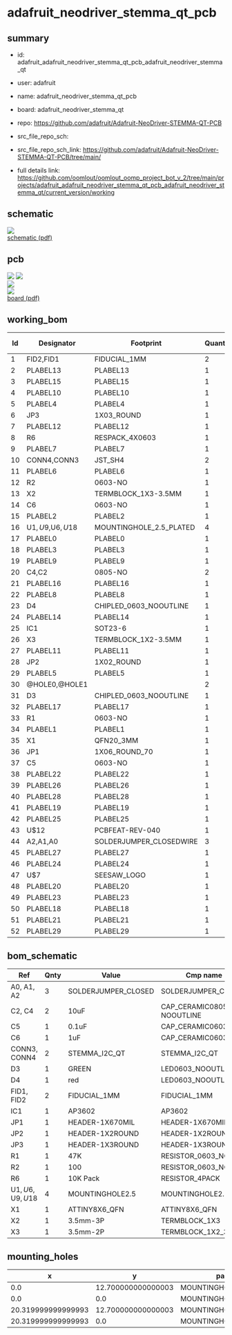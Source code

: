 # adafruit_neodriver_stemma_qt_pcb
 
## summary 
* id: adafruit_adafruit_neodriver_stemma_qt_pcb_adafruit_neodriver_stemma_qt
* user: adafruit
* name: adafruit_neodriver_stemma_qt_pcb
* board: adafruit_neodriver_stemma_qt
* repo: https://github.com/adafruit/Adafruit-NeoDriver-STEMMA-QT-PCB



* src_file_repo_sch: 
* src_file_repo_sch_link: https://github.com/adafruit/Adafruit-NeoDriver-STEMMA-QT-PCB/tree/main/
* full details link: https://github.com/oomlout/oomlout_oomp_project_bot_v_2/tree/main/projects/adafruit_adafruit_neodriver_stemma_qt_pcb_adafruit_neodriver_stemma_qt/current_version/working  

## schematic  
![](working_schematic_600.png)  
[schematic (pdf)](working_schematic.pdf)  

## pcb  
![](working_3d_600.png) 
![](working_3d_front_600.png)  
![](working_3d_back_600.png)  
![](working_600.png)  
[board (pdf)](working.pdf)  

## working_bom
| Id | Designator | Footprint | Quantity | Designation | Supplier and ref |  | None | 
| --- | --- | --- | --- | --- | --- | --- | --- | 
| 1 | FID2,FID1 | FIDUCIAL_1MM | 2 | FIDUCIAL_1MM |  |  | [''] | 
| 2 | PLABEL13 | PLABEL13 | 1 |  |  |  | [''] | 
| 3 | PLABEL15 | PLABEL15 | 1 |  |  |  | [''] | 
| 4 | PLABEL10 | PLABEL10 | 1 |  |  |  | [''] | 
| 5 | PLABEL4 | PLABEL4 | 1 |  |  |  | [''] | 
| 6 | JP3 | 1X03_ROUND | 1 |  |  |  | [''] | 
| 7 | PLABEL12 | PLABEL12 | 1 |  |  |  | [''] | 
| 8 | R6 | RESPACK_4X0603 | 1 | 10K Pack |  |  | [''] | 
| 9 | PLABEL7 | PLABEL7 | 1 |  |  |  | [''] | 
| 10 | CONN4,CONN3 | JST_SH4 | 2 | STEMMA_I2C_QT |  |  | [''] | 
| 11 | PLABEL6 | PLABEL6 | 1 |  |  |  | [''] | 
| 12 | R2 | 0603-NO | 1 | 100 |  |  | [''] | 
| 13 | X2 | TERMBLOCK_1X3-3.5MM | 1 | 3.5mm-3P |  |  | [''] | 
| 14 | C6 | 0603-NO | 1 | 1uF |  |  | [''] | 
| 15 | PLABEL2 | PLABEL2 | 1 |  |  |  | [''] | 
| 16 | U$1,U$9,U$6,U$18 | MOUNTINGHOLE_2.5_PLATED | 4 | MOUNTINGHOLE2.5 |  |  | [''] | 
| 17 | PLABEL0 | PLABEL0 | 1 |  |  |  | [''] | 
| 18 | PLABEL3 | PLABEL3 | 1 |  |  |  | [''] | 
| 19 | PLABEL9 | PLABEL9 | 1 |  |  |  | [''] | 
| 20 | C4,C2 | 0805-NO | 2 | 10uF |  |  | [''] | 
| 21 | PLABEL16 | PLABEL16 | 1 |  |  |  | [''] | 
| 22 | PLABEL8 | PLABEL8 | 1 |  |  |  | [''] | 
| 23 | D4 | CHIPLED_0603_NOOUTLINE | 1 | red |  |  | [''] | 
| 24 | PLABEL14 | PLABEL14 | 1 |  |  |  | [''] | 
| 25 | IC1 | SOT23-6 | 1 | AP3602 |  |  | [''] | 
| 26 | X3 | TERMBLOCK_1X2-3.5MM | 1 | 3.5mm-2P |  |  | [''] | 
| 27 | PLABEL11 | PLABEL11 | 1 |  |  |  | [''] | 
| 28 | JP2 | 1X02_ROUND | 1 |  |  |  | [''] | 
| 29 | PLABEL5 | PLABEL5 | 1 |  |  |  | [''] | 
| 30 | @HOLE0,@HOLE1 |  | 2 |  |  |  | [''] | 
| 31 | D3 | CHIPLED_0603_NOOUTLINE | 1 | GREEN |  |  | [''] | 
| 32 | PLABEL17 | PLABEL17 | 1 |  |  |  | [''] | 
| 33 | R1 | 0603-NO | 1 | 47K |  |  | [''] | 
| 34 | PLABEL1 | PLABEL1 | 1 |  |  |  | [''] | 
| 35 | X1 | QFN20_3MM | 1 | ATTINY1616_QFN |  |  | [''] | 
| 36 | JP1 | 1X06_ROUND_70 | 1 |  |  |  | [''] | 
| 37 | C5 | 0603-NO | 1 | 0.1uF |  |  | [''] | 
| 38 | PLABEL22 | PLABEL22 | 1 |  |  |  | [''] | 
| 39 | PLABEL26 | PLABEL26 | 1 |  |  |  | [''] | 
| 40 | PLABEL28 | PLABEL28 | 1 |  |  |  | [''] | 
| 41 | PLABEL19 | PLABEL19 | 1 |  |  |  | [''] | 
| 42 | PLABEL25 | PLABEL25 | 1 |  |  |  | [''] | 
| 43 | U$12 | PCBFEAT-REV-040 | 1 |  |  |  | [''] | 
| 44 | A2,A1,A0 | SOLDERJUMPER_CLOSEDWIRE | 3 |  |  |  | [''] | 
| 45 | PLABEL27 | PLABEL27 | 1 |  |  |  | [''] | 
| 46 | PLABEL24 | PLABEL24 | 1 |  |  |  | [''] | 
| 47 | U$7 | SEESAW_LOGO | 1 |  |  |  | [''] | 
| 48 | PLABEL20 | PLABEL20 | 1 |  |  |  | [''] | 
| 49 | PLABEL23 | PLABEL23 | 1 |  |  |  | [''] | 
| 50 | PLABEL18 | PLABEL18 | 1 |  |  |  | [''] | 
| 51 | PLABEL21 | PLABEL21 | 1 |  |  |  | [''] | 
| 52 | PLABEL29 | PLABEL29 | 1 |  |  |  | [''] | 


## bom_schematic
| Ref | Qnty | Value | Cmp name | Footprint | Description | Vendor | DNP | 
| --- | --- | --- | --- | --- | --- | --- | --- | 
| A0, A1, A2 | 3 | SOLDERJUMPER_CLOSED | SOLDERJUMPER_CLOSED | working:SOLDERJUMPER_CLOSEDWIRE |  |  |  | 
| C2, C4 | 2 | 10uF | CAP_CERAMIC0805-NOOUTLINE | working:0805-NO |  |  |  | 
| C5 | 1 | 0.1uF | CAP_CERAMIC0603_NO | working:0603-NO |  |  |  | 
| C6 | 1 | 1uF | CAP_CERAMIC0603_NO | working:0603-NO |  |  |  | 
| CONN3, CONN4 | 2 | STEMMA_I2C_QT | STEMMA_I2C_QT | working:JST_SH4 |  |  |  | 
| D3 | 1 | GREEN | LED0603_NOOUTLINE | working:CHIPLED_0603_NOOUTLINE |  |  |  | 
| D4 | 1 | red | LED0603_NOOUTLINE | working:CHIPLED_0603_NOOUTLINE |  |  |  | 
| FID1, FID2 | 2 | FIDUCIAL_1MM | FIDUCIAL_1MM | working:FIDUCIAL_1MM |  |  |  | 
| IC1 | 1 | AP3602 | AP3602 | working:SOT23-6 |  |  |  | 
| JP1 | 1 | HEADER-1X670MIL | HEADER-1X670MIL | working:1X06_ROUND_70 |  |  |  | 
| JP2 | 1 | HEADER-1X2ROUND | HEADER-1X2ROUND | working:1X02_ROUND |  |  |  | 
| JP3 | 1 | HEADER-1X3ROUND | HEADER-1X3ROUND | working:1X03_ROUND |  |  |  | 
| R1 | 1 | 47K | RESISTOR_0603_NOOUT | working:0603-NO |  |  |  | 
| R2 | 1 | 100 | RESISTOR_0603_NOOUT | working:0603-NO |  |  |  | 
| R6 | 1 | 10K Pack | RESISTOR_4PACK | working:RESPACK_4X0603 |  |  |  | 
| U$1, U$6, U$9, U$18 | 4 | MOUNTINGHOLE2.5 | MOUNTINGHOLE2.5 | working:MOUNTINGHOLE_2.5_PLATED |  |  |  | 
| X1 | 1 | ATTINY8X6_QFN | ATTINY8X6_QFN | working:QFN20_3MM |  |  |  | 
| X2 | 1 | 3.5mm-3P | TERMBLOCK_1X3 | working:TERMBLOCK_1X3-3.5MM |  |  |  | 
| X3 | 1 | 3.5mm-2P | TERMBLOCK_1X2_3.5MM | working:TERMBLOCK_1X2-3.5MM |  |  |  | 


## mounting_holes
| x | y | package | value | ref | size | 
| --- | --- | --- | --- | --- | --- | 
| 0.0 | 12.700000000000003 | MOUNTINGHOLE_2.5_PLATED | MOUNTINGHOLE2.5 | U$1 | m3 | 
| 0.0 | 0.0 | MOUNTINGHOLE_2.5_PLATED | MOUNTINGHOLE2.5 | U$6 | m3 | 
| 20.319999999999993 | 12.700000000000003 | MOUNTINGHOLE_2.5_PLATED | MOUNTINGHOLE2.5 | U$9 | m3 | 
| 20.319999999999993 | 0.0 | MOUNTINGHOLE_2.5_PLATED | MOUNTINGHOLE2.5 | U$18 | m3 | 


